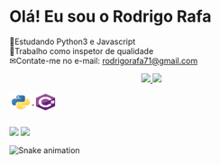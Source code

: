 # Olá! Eu sou o Rodrigo Rafa

🐍Estudando Python3 e Javascript <br>
💼Trabalho como inspetor de qualidade <br>
✉Contate-me no e-mail: rodrigorafa71@gmail.com <br>

<div align="center">
  <a href="https://github.com/Rorafa21">
  <img height="150em" src="https://github-readme-stats.vercel.app/api?username=Rorafa21&show_icons=true&theme=react&include_all_commits=true&count_private=true"/>
  <img height="120em" src="https://github-readme-stats.vercel.app/api/top-langs/?username=Rorafa21&layout=compact&langs_count=7&theme=react"/>
</div>
  
 <div style="display: inline_block"><br>
  <img align="center" alt="Rodrigo-Python" height="30" width="40" src="https://raw.githubusercontent.com/devicons/devicon/master/icons/python/python-original.svg">
  <img align="center" alt="Rodrigo-Csharp" height="30" width="40" src="https://raw.githubusercontent.com/devicons/devicon/master/icons/csharp/csharp-original.svg">
  
  ##
  
 <div>
  <a href="https://instagram.com/rosdrigu21" target="_blank"><img src="https://img.shields.io/badge/-Instagram-%23E4405F?style=for-the-badge&logo=instagram&logoColor=white" target="_blank"></a>
  <a href="https://www.linkedin.com/in/rodrigo-rafa-8b976a162" target="_blank"><img src="https://img.shields.io/badge/-LinkedIn-%230077B5?style=for-the-badge&logo=linkedin&logoColor=white" target="_blank"></a>  
 </div> 

 </div>
 
 ![Snake animation](https://github.com/Rorafa21/Rorafa21/blob/output/github-contribution-grid-snake.svg)
 
 </div>
